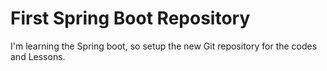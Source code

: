 # First Spring Boot Repository

I'm learning the Spring boot, so setup the new Git repository for the codes and Lessons.

